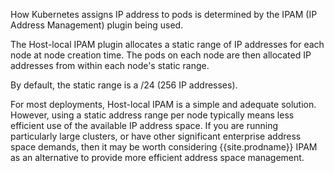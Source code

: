 How Kubernetes assigns IP address to pods is determined by the IPAM (IP Address Management) plugin being used.

The Host-local IPAM plugin allocates a static range of IP addresses for each node at node creation time.  The pods on each node are then allocated IP addresses from within each node's static range.  

By default, the static range is a /24 (256 IP addresses).

For most deployments, Host-local IPAM is a simple and adequate solution. However, using a static address range per node typically means less efficient use of the available IP address space. If you are running particularly large clusters, or have  other significant enterprise address space demands, then it may be worth considering {{site.prodname}} IPAM as an alternative to provide more efficient address space management.
